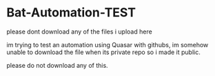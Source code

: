 # Bat-Automation-TEST
please dont download any of the files i upload here


im trying to test an automation using Quasar with githubs, im somehow unable to download the file 
when its private repo so i made it public.


please do not download any of this.
